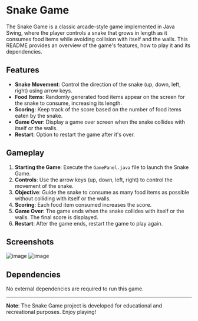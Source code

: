 # Snake Game

The Snake Game is a classic arcade-style game implemented in Java Swing, where the player controls a snake that grows in length as it consumes food items while avoiding collision with itself and the walls. This README provides an overview of the game's features, how to play it and its dependencies.

## Features

- **Snake Movement**: Control the direction of the snake (up, down, left, right) using arrow keys.
- **Food Items**: Randomly generated food items appear on the screen for the snake to consume, increasing its length.
- **Scoring**: Keep track of the score based on the number of food items eaten by the snake.
- **Game Over**: Display a game over screen when the snake collides with itself or the walls.
- **Restart**: Option to restart the game after it's over.

## Gameplay

1. **Starting the Game**: Execute the `GamePanel.java` file to launch the Snake Game.
2. **Controls**: Use the arrow keys (up, down, left, right) to control the movement of the snake.
3. **Objective**: Guide the snake to consume as many food items as possible without colliding with itself or the walls.
4. **Scoring**: Each food item consumed increases the score.
5. **Game Over**: The game ends when the snake collides with itself or the walls. The final score is displayed.
6. **Restart**: After the game ends, restart the game to play again.

## Screenshots

![image](https://github.com/Mansko09/snake_game/assets/127218021/da86aaa9-4484-4741-a953-dfdf35e75d91)
![image](https://github.com/Mansko09/snake_game/assets/127218021/82e9385a-a14d-4660-94b7-b811d895be6b)


## Dependencies

No external dependencies are required to run this game.


---

**Note**: The Snake Game project is developed for educational and recreational purposes. Enjoy playing!
